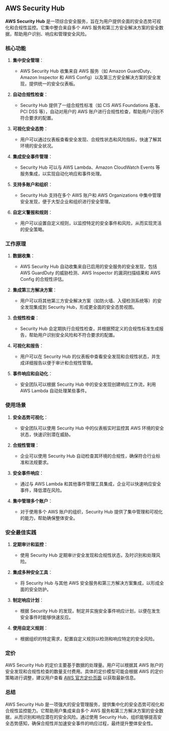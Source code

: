 ## AWS Security Hub

**AWS Security Hub** 是一项综合安全服务，旨在为用户提供全面的安全态势可视化和合规性监控。它集中整合来自多个 AWS 服务和第三方安全解决方案的安全数据，帮助用户识别、响应和管理安全风险。

### 核心功能

1. **集中安全管理**：
   - AWS Security Hub 收集来自 AWS 服务（如 Amazon GuardDuty、Amazon Inspector 和 AWS Config）以及第三方安全解决方案的安全发现，提供统一的安全仪表板。

2. **自动合规性检查**：
   - Security Hub 提供了一组合规性标准（如 CIS AWS Foundations 基准、PCI DSS 等），自动对用户的 AWS 账户进行合规性检查，帮助用户识别不符合要求的配置。

3. **可视化安全态势**：
   - 用户可以通过仪表板查看安全发现、合规性状态和风险指标，快速了解其环境的安全状况。

4. **集成安全事件管理**：
   - Security Hub 可以与 AWS Lambda、Amazon CloudWatch Events 等服务集成，以实现自动化响应和事件处理。

5. **支持多账户和组织**：
   - Security Hub 支持在多个 AWS 账户和 AWS Organizations 中集中管理安全发现，便于大型企业和组织进行安全管理。

6. **自定义警报和规则**：
   - 用户可以设置自定义规则，以监控特定的安全事件和风险，从而实现灵活的安全策略。

### 工作原理

1. **数据收集**：
   - AWS Security Hub 自动收集来自已启用的安全服务的安全发现，包括 AWS GuardDuty 的威胁检测、AWS Inspector 的漏洞扫描结果和 AWS Config 的合规性评估。

2. **集成第三方解决方案**：
   - 用户可以将其他第三方安全解决方案（如防火墙、入侵检测系统等）的安全发现集成到 Security Hub，形成更全面的安全态势视图。

3. **合规性检查**：
   - Security Hub 会定期执行合规性检查，并根据预定义的合规性标准生成报告，帮助用户识别安全风险和不符合要求的配置。

4. **可视化和报告**：
   - 用户可以在 Security Hub 的仪表板中查看安全发现和合规性状态，并生成详细报告以便于审计和合规性管理。

5. **事件响应和自动化**：
   - 安全团队可以根据 Security Hub 中的安全发现创建响应工作流，利用 AWS Lambda 自动处理某些事件。

### 使用场景

1. **安全态势可视化**：
   - 安全团队可以使用 Security Hub 中的仪表板实时监控其 AWS 环境的安全状态，快速识别潜在威胁。

2. **合规性管理**：
   - 企业可以使用 Security Hub 自动检查其环境的合规性，确保符合行业标准和法规要求。

3. **安全事件响应**：
   - 通过与 AWS Lambda 和其他事件管理工具集成，企业可以快速响应安全事件，降低潜在风险。

4. **集中管理多个账户**：
   - 对于使用多个 AWS 账户的组织，Security Hub 提供了集中管理和可视化的能力，帮助确保整体安全。

### 安全最佳实践

1. **定期审计和监控**：
   - 使用 Security Hub 定期审计安全发现和合规性状态，及时识别和处理风险。

2. **集成多种安全工具**：
   - 将 Security Hub 与其他 AWS 安全服务和第三方解决方案集成，以形成全面的安全防护。

3. **制定响应计划**：
   - 根据 Security Hub 的发现，制定并实施安全事件响应计划，以便在发生安全事件时能够快速反应。

4. **使用自定义规则**：
   - 根据组织的特定需求，配置自定义规则以检测和响应特定的安全风险。

### 定价

AWS Security Hub 的定价主要基于数据的处理量。用户可以根据其 AWS 账户的安全发现和合规性检查的数量支付费用。具体的定价模型可能会根据 AWS 的定价策略进行调整，建议用户查看 [AWS 官方定价页面](https://aws.amazon.com/security-hub/pricing/) 以获取最新信息。

### 总结

AWS Security Hub 是一项强大的安全管理服务，提供集中化的安全态势可视化和合规性监控能力。它帮助用户集成来自多个 AWS 服务和第三方解决方案的安全数据，从而识别和响应潜在的安全风险。通过使用 Security Hub，组织能够提高安全态势感知，确保合规性并加速安全事件的响应过程，最终提升整体安全性。